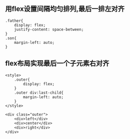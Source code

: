 ## 用flex设置间隔均匀排列,最后一排左对齐
```
.father{
    display: flex;
    justify-content: space-between;
}
.son{
    margin-left: auto;
}
```

## flex布局实现最后一个子元素右对齐
```
<style>
    .outer{
        display: flex;
    }
    .outer div:last-child{
        margin-left: auto;
    }
</style>

<div class="outer">
    <div>left</div>
    <div>center</div>
    <div>right</div>
</div>
```